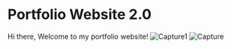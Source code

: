 # Portfolio Website 2.0
Hi there, Welcome to my portfolio website!
![Capture1](https://user-images.githubusercontent.com/82003251/231863313-efb6fcb4-dfbc-4bcd-a000-8df0295113fa.PNG)
![Capture](https://user-images.githubusercontent.com/82003251/231862260-8b7376d2-2b07-4c32-a09d-6ff04f8e73aa.PNG)
